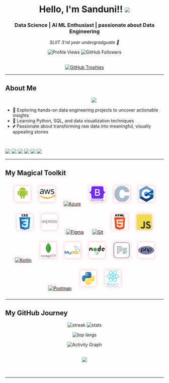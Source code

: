 <h1 align="center">Hello, I'm Sanduni!! <img src="https://media.giphy.com/media/mGcNjsfWAjY5AEZNw6/giphy.gif" width="50"></h1>

<h3 align="center">Data Science | AI ML Enthusiast | passionate about Data Engineering</h3>

<p align="center">
  <em>SLIIT 3'rd year undergradguate 💫</em>
</p>

<div align="center">
  <img src="https://komarev.com/ghpvc/?username=sandudul&label=Profile%20views&color=87cefa&style=flat" alt="Profile Views" />
  <img src="https://img.shields.io/github/followers/sandudul?label=Followers&style=social" alt="GitHub Followers" />
</div>

<br>

<p align="center">
  <a href="https://github.com/ryo-ma/github-profile-trophy">
    <img src="https://github-profile-trophy.vercel.app/?username=sandudul&ryo-ma&theme=nord&margin-w=10&column=8" alt="GitHub Trophies" />
  </a>
</p>

---
## About Me

<img align='right' src="https://media.giphy.com/media/ieyl9zmCjO4b4t6qoY/giphy.gif" width="230">

<br>

- 🌟 Exploring hands-on data engineering projects to uncover actionable insights
- 🌱 Learning Python, SQL, and data visualization techniques
- 💕 Passionate about transforming raw data into meaningful, visually appealing stories

<br>

[![](https://img.shields.io/badge/gmail-FFF9C4)](mailto:sandu318dul@gmail.com)
[![](https://img.shields.io/badge/x-333333)](https://x.com/@sd_318)
[![](https://img.shields.io/badge/linkedin-D9B3FF)](https://www.linkedin.com/in/sandudul/)
[![](https://img.shields.io/badge/instagram-FFC0CB)](https://www.instagram.com/__sa_ndu__/)
[![](https://img.shields.io/badge/medium-BFFCC6)](https://medium.com/@sandu318dul)
[![](https://img.shields.io/badge/facebook-AEDFF7)](https://facebook.com/__sa_ndu__)


---

## My Magical Toolkit

<p align="center">
  <a href="https://developer.android.com" target="_blank"><img src="https://raw.githubusercontent.com/devicons/devicon/master/icons/android/android-original-wordmark.svg" alt="Android" width="50" height="50" style="margin: 12px; filter: drop-shadow(0 0 5px #FFB6C1);" /></a>
  <a href="https://aws.amazon.com" target="_blank"><img src="https://raw.githubusercontent.com/devicons/devicon/master/icons/amazonwebservices/amazonwebservices-original-wordmark.svg" alt="AWS" width="50" height="50" style="margin: 12px; filter: drop-shadow(0 0 5px #FFB6C1);" /></a>
  <a href="https://azure.microsoft.com/en-in/" target="_blank"><img src="https://www.vectorlogo.zone/logos/microsoft_azure/microsoft_azure-icon.svg" alt="Azure" width="50" height="50" style="margin: 12px; filter: drop-shadow(0 0 5px #FFB6C1);" /></a>
  <a href="https://getbootstrap.com" target="_blank"><img src="https://raw.githubusercontent.com/devicons/devicon/master/icons/bootstrap/bootstrap-plain-wordmark.svg" alt="Bootstrap" width="50" height="50" style="margin: 12px; filter: drop-shadow(0 0 5px #FFB6C1);" /></a>
  <a href="https://www.cprogramming.com/" target="_blank"><img src="https://raw.githubusercontent.com/devicons/devicon/master/icons/c/c-original.svg" alt="C" width="50" height="50" style="margin: 12px; filter: drop-shadow(0 0 5px #FFB6C1);" /></a>
  <a href="https://www.w3schools.com/cpp/" target="_blank"><img src="https://raw.githubusercontent.com/devicons/devicon/master/icons/cplusplus/cplusplus-original.svg" alt="C++" width="50" height="50" style="margin: 12px; filter: drop-shadow(0 0 5px #FFB6C1);" /></a>
  <a href="https://www.w3schools.com/css/" target="_blank"><img src="https://raw.githubusercontent.com/devicons/devicon/master/icons/css3/css3-original-wordmark.svg" alt="CSS3" width="50" height="50" style="margin: 12px; filter: drop-shadow(0 0 5px #FFB6C1);" /></a>
  <a href="https://expressjs.com" target="_blank"><img src="https://raw.githubusercontent.com/devicons/devicon/master/icons/express/express-original-wordmark.svg" alt="Express" width="50" height="50" style="margin: 12px; filter: drop-shadow(0 0 5px #FFB6C1);" /></a>
  <a href="https://www.figma.com/" target="_blank"><img src="https://www.vectorlogo.zone/logos/figma/figma-icon.svg" alt="Figma" width="50" height="50" style="margin: 12px; filter: drop-shadow(0 0 5px #FFB6C1);" /></a>
  <a href="https://git-scm.com/" target="_blank"><img src="https://www.vectorlogo.zone/logos/git-scm/git-scm-icon.svg" alt="Git" width="50" height="50" style="margin: 12px; filter: drop-shadow(0 0 5px #FFB6C1);" /></a>
  <a href="https://www.w3.org/html/" target="_blank"><img src="https://raw.githubusercontent.com/devicons/devicon/master/icons/html5/html5-original-wordmark.svg" alt="HTML5" width="50" height="50" style="margin: 12px; filter: drop-shadow(0 0 5px #FFB6C1);" /></a>
  <a href="https://developer.mozilla.org/en-US/docs/Web/JavaScript" target="_blank"><img src="https://raw.githubusercontent.com/devicons/devicon/master/icons/javascript/javascript-original.svg" alt="JavaScript" width="50" height="50" style="margin: 12px; filter: drop-shadow(0 0 5px #FFB6C1);" /></a>
  <a href="https://kotlinlang.org" target="_blank"><img src="https://www.vectorlogo.zone/logos/kotlinlang/kotlinlang-icon.svg" alt="Kotlin" width="50" height="50" style="margin: 12px; filter: drop-shadow(0 0 5px #FFB6C1);" /></a>
  <a href="https://www.mongodb.com/" target="_blank"><img src="https://raw.githubusercontent.com/devicons/devicon/master/icons/mongodb/mongodb-original-wordmark.svg" alt="MongoDB" width="50" height="50" style="margin: 12px; filter: drop-shadow(0 0 5px #FFB6C1);" /></a>
  <a href="https://www.mysql.com/" target="_blank"><img src="https://raw.githubusercontent.com/devicons/devicon/master/icons/mysql/mysql-original-wordmark.svg" alt="MySQL" width="50" height="50" style="margin: 12px; filter: drop-shadow(0 0 5px #FFB6C1);" /></a>
  <a href="https://nodejs.org" target="_blank"><img src="https://raw.githubusercontent.com/devicons/devicon/master/icons/nodejs/nodejs-original-wordmark.svg" alt="Node.js" width="50" height="50" style="margin: 12px; filter: drop-shadow(0 0 5px #FFB6C1);" /></a>
  <a href="https://www.photoshop.com/en" target="_blank"><img src="https://raw.githubusercontent.com/devicons/devicon/master/icons/photoshop/photoshop-line.svg" alt="Photoshop" width="50" height="50" style="margin: 12px; filter: drop-shadow(0 0 5px #FFB6C1);" /></a>
  <a href="https://www.php.net" target="_blank"><img src="https://raw.githubusercontent.com/devicons/devicon/master/icons/php/php-original.svg" alt="PHP" width="50" height="50" style="margin: 12px; filter: drop-shadow(0 0 5px #FFB6C1);" /></a>
  <a href="https://postman.com" target="_blank"><img src="https://www.vectorlogo.zone/logos/getpostman/getpostman-icon.svg" alt="Postman" width="50" height="50" style="margin: 12px; filter: drop-shadow(0 0 5px #FFB6C1);" /></a>
  <a href="https://www.python.org" target="_blank"><img src="https://raw.githubusercontent.com/devicons/devicon/master/icons/python/python-original.svg" alt="Python" width="50" height="50" style="margin: 12px; filter: drop-shadow(0 0 5px #FFB6C1);" /></a>
  <a href="https://reactjs.org/" target="_blank"><img src="https://raw.githubusercontent.com/devicons/devicon/master/icons/react/react-original-wordmark.svg" alt="React" width="50" height="50" style="margin: 12px; filter: drop-shadow(0 0 5px #FFB6C1);" /></a>
</p>

---
## My GitHub Journey

  <p align="center">
    <img height="165" src="https://streak-stats.demolab.com?user=sandudul&theme=tokyonight&hide_border=true" alt="streak" />
    <img height="165" src="https://github-readme-stats.vercel.app/api?username=sandudul&show_icons=true&theme=tokyonight&hide_border=true" alt="stats" />
  </p>
  <p align="center">
    <img height="165" src="https://github-readme-stats.vercel.app/api/top-langs/?username=sandudul&layout=compact&theme=tokyonight&hide_border=true" alt="top langs" />
  </p>
  <div align="center">
  <img src="https://github-readme-activity-graph.vercel.app/graph?username=sandudul&theme=tokyo-night&hide_border=true&area=true" alt="Activity Graph"/>
  </div>

<br>
<p align = "center">
<img src="https://raw.githubusercontent.com/innng/innng/master/assets/kyubey.gif" height="60" />
</p>
<br>

---


